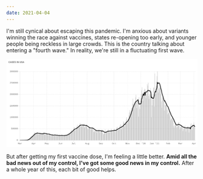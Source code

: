 ```yaml
---
date: 2021-04-04
---
```


I'm still cynical about escaping this pandemic. I'm anxious about variants winning the race against vaccines, states re-opening too early, and younger people being reckless in large crowds. This is the country talking about entering a "fourth wave." In reality, we're still in a fluctuating first wave.

!["A chart showing Coronavirus infections in the United States as a single, fluctuating wave instead of four separate ones."](/assets/images/notes/covid-single-wave.png)

But after getting my first vaccine dose, I'm feeling a little better. **Amid all the bad news out of my control, I've got some good news in my control.** After a whole year of this, each bit of good helps.

